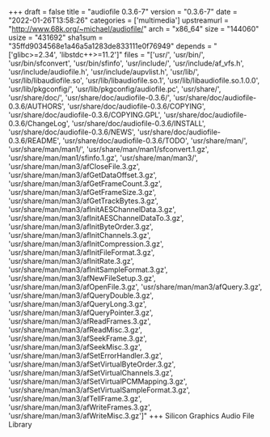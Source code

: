 +++
draft = false
title = "audiofile 0.3.6-7"
version = "0.3.6-7"
date = "2022-01-26T13:58:26"
categories = ['multimedia']
upstreamurl = "http://www.68k.org/~michael/audiofile/"
arch = "x86_64"
size = "144060"
usize = "431692"
sha1sum = "35ffd9034568e1a46a5a1283de833111e0f76949"
depends = "['glibc>=2.34', 'libstdc++>=11.2']"
files = "['usr/', 'usr/bin/', 'usr/bin/sfconvert', 'usr/bin/sfinfo', 'usr/include/', 'usr/include/af_vfs.h', 'usr/include/audiofile.h', 'usr/include/aupvlist.h', 'usr/lib/', 'usr/lib/libaudiofile.so', 'usr/lib/libaudiofile.so.1', 'usr/lib/libaudiofile.so.1.0.0', 'usr/lib/pkgconfig/', 'usr/lib/pkgconfig/audiofile.pc', 'usr/share/', 'usr/share/doc/', 'usr/share/doc/audiofile-0.3.6/', 'usr/share/doc/audiofile-0.3.6/AUTHORS', 'usr/share/doc/audiofile-0.3.6/COPYING', 'usr/share/doc/audiofile-0.3.6/COPYING.GPL', 'usr/share/doc/audiofile-0.3.6/ChangeLog', 'usr/share/doc/audiofile-0.3.6/INSTALL', 'usr/share/doc/audiofile-0.3.6/NEWS', 'usr/share/doc/audiofile-0.3.6/README', 'usr/share/doc/audiofile-0.3.6/TODO', 'usr/share/man/', 'usr/share/man/man1/', 'usr/share/man/man1/sfconvert.1.gz', 'usr/share/man/man1/sfinfo.1.gz', 'usr/share/man/man3/', 'usr/share/man/man3/afCloseFile.3.gz', 'usr/share/man/man3/afGetDataOffset.3.gz', 'usr/share/man/man3/afGetFrameCount.3.gz', 'usr/share/man/man3/afGetFrameSize.3.gz', 'usr/share/man/man3/afGetTrackBytes.3.gz', 'usr/share/man/man3/afInitAESChannelData.3.gz', 'usr/share/man/man3/afInitAESChannelDataTo.3.gz', 'usr/share/man/man3/afInitByteOrder.3.gz', 'usr/share/man/man3/afInitChannels.3.gz', 'usr/share/man/man3/afInitCompression.3.gz', 'usr/share/man/man3/afInitFileFormat.3.gz', 'usr/share/man/man3/afInitRate.3.gz', 'usr/share/man/man3/afInitSampleFormat.3.gz', 'usr/share/man/man3/afNewFileSetup.3.gz', 'usr/share/man/man3/afOpenFile.3.gz', 'usr/share/man/man3/afQuery.3.gz', 'usr/share/man/man3/afQueryDouble.3.gz', 'usr/share/man/man3/afQueryLong.3.gz', 'usr/share/man/man3/afQueryPointer.3.gz', 'usr/share/man/man3/afReadFrames.3.gz', 'usr/share/man/man3/afReadMisc.3.gz', 'usr/share/man/man3/afSeekFrame.3.gz', 'usr/share/man/man3/afSeekMisc.3.gz', 'usr/share/man/man3/afSetErrorHandler.3.gz', 'usr/share/man/man3/afSetVirtualByteOrder.3.gz', 'usr/share/man/man3/afSetVirtualChannels.3.gz', 'usr/share/man/man3/afSetVirtualPCMMapping.3.gz', 'usr/share/man/man3/afSetVirtualSampleFormat.3.gz', 'usr/share/man/man3/afTellFrame.3.gz', 'usr/share/man/man3/afWriteFrames.3.gz', 'usr/share/man/man3/afWriteMisc.3.gz']"
+++
Silicon Graphics Audio File Library